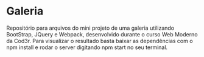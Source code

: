 # Galeria
Repositório para arquivos do mini projeto de uma galeria utilizando BootStrap, JQuery e Webpack, desenvolvido durante o curso Web Moderno da Cod3r. Para visualizar o resultado basta baixar as dependências com o <kbg>npm install</kbg> e rodar o server digitando <kbg>npm start</kbg> no seu terminal.
